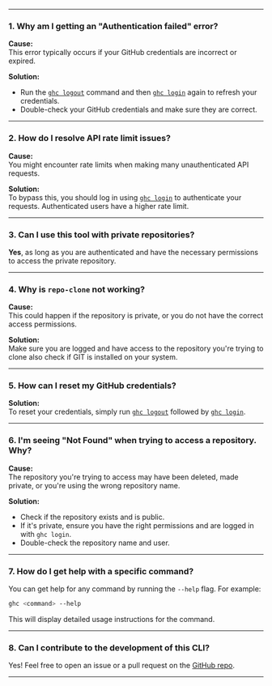 
---

### 1. Why am I getting an "Authentication failed" error?

**Cause:**  
This error typically occurs if your GitHub credentials are incorrect or expired.

**Solution:**  
- Run the [`ghc logout`](/cli-gh/docs/commands/Authentication/#logout) command and then [`ghc login`](/cli-gh/docs/commands/Authentication/#login) again to refresh your credentials.
- Double-check your GitHub credentials and make sure they are correct.

---

### 2. How do I resolve API rate limit issues?

**Cause:**  
You might encounter rate limits when making many unauthenticated API requests.

**Solution:**  
To bypass this, you should log in using [`ghc login`](/cli-gh/docs/commands/Authentication/#login) to authenticate your requests. Authenticated users have a higher rate limit.

---

### 3. Can I use this tool with private repositories?

**Yes**, as long as you are authenticated and have the necessary permissions to access the private repository.

---

### 4. Why is `repo-clone` not working?

**Cause:**  
This could happen if the repository is private, or you do not have the correct access permissions.

**Solution:**  
Make sure you are logged and have access to the repository you're trying to clone also check if GIT is installed on your system.

---

### 5. How can I reset my GitHub credentials?

**Solution:**  
To reset your credentials, simply run [`ghc logout`](/cli-gh/docs/commands/Authentication/#logout) followed by [`ghc login`](/cli-gh/docs/commands/Authentication/#login).

---

### 6. I'm seeing "Not Found" when trying to access a repository. Why?

**Cause:**  
The repository you're trying to access may have been deleted, made private, or you're using the wrong repository name.

**Solution:**  
- Check if the repository exists and is public.
- If it's private, ensure you have the right permissions and are logged in with `ghc login`.
- Double-check the repository name and user.

---

### 7. How do I get help with a specific command?

You can get help for any command by running the `--help` flag. For example:

```bash
ghc <command> --help
```

This will display detailed usage instructions for the command.

---

### 8. Can I contribute to the development of this CLI?

Yes! Feel free to open an issue or a pull request on the [GitHub repo](https://github.com/jpranays/cli-gh).

---
